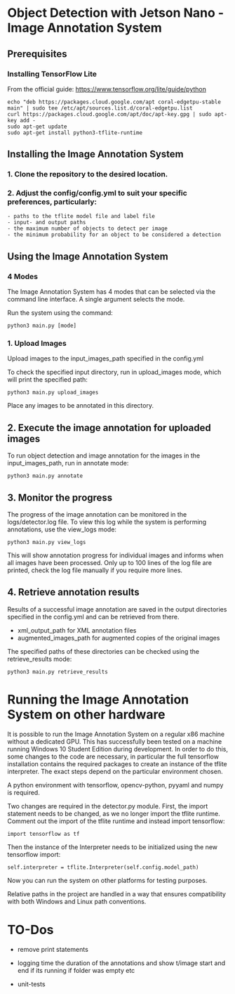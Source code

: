 # Object Detection with Jetson Nano - Image Annotation System

## Prerequisites

### Installing TensorFlow Lite

From the official guide:
https://www.tensorflow.org/lite/guide/python

    echo "deb https://packages.cloud.google.com/apt coral-edgetpu-stable main" | sudo tee /etc/apt/sources.list.d/coral-edgetpu.list
    curl https://packages.cloud.google.com/apt/doc/apt-key.gpg | sudo apt-key add -
    sudo apt-get update
    sudo apt-get install python3-tflite-runtime

## Installing the Image Annotation System

### 1. Clone the repository to the desired location.

### 2. Adjust the config/config.yml to suit your specific preferences, particularly:

    - paths to the tflite model file and label file
    - input- and output paths
    - the maximum number of objects to detect per image
    - the minimum probability for an object to be considered a detection

## Using the Image Annotation System

### 4 Modes

The Image Annotation System has 4 modes that can be selected via the command line interface. A single argument selects
the mode.

Run the system using the command:

    python3 main.py [mode]

### 1. Upload Images

Upload images to the input_images_path specified in the config.yml

To check the specified input directory, run in upload_images mode, which will print the specified path:

    python3 main.py upload_images

Place any images to be annotated in this directory.

## 2. Execute the image annotation for uploaded images

To run object detection and image annotation for the images in the input_images_path, run in annotate mode:

    python3 main.py annotate

## 3. Monitor the progress

The progress of the image annotation can be monitored in the logs/detector.log file. To view this log while the system
is performing annotations, use the view_logs mode:

    python3 main.py view_logs

This will show annotation progress for individual images and informs when all images have been processed. Only up to 100
lines of the log file are printed, check the log file manually if you require more lines.

## 4. Retrieve annotation results

Results of a successful image annotation are saved in the output directories specified in the config.yml and can be
retrieved from there.

- xml_output_path for XML annotation files
- augmented_images_path for augmented copies of the original images

The specified paths of these directories can be checked using the retrieve_results mode:

    python3 main.py retrieve_results

# Running the Image Annotation System on other hardware

It is possible to run the Image Annotation System on a regular x86 machine without a dedicated GPU. This has
successfully been tested on a machine running Windows 10 Student Edition during development. In order to do this, some
changes to the code are necessary, in particular the full tensorflow installation contains the required packages to
create an instance of the tflite interpreter. The exact steps depend on the particular environment chosen.

A python environment with tensorflow, opencv-python, pyyaml and numpy is required.

Two changes are required in the detector.py module. First, the import statement needs to be changed, as we no longer
import the tflite runtime. Comment out the import of the tflite runtime and instead import tensorflow:

    import tensorflow as tf

Then the instance of the Interpreter needs to be initialized using the new tensorflow import:

    self.interpreter = tflite.Interpreter(self.config.model_path)

Now you can run the system on other platforms for testing purposes.

Relative paths in the project are handled in a way that ensures compatibility with both Windows and Linux path
conventions.

# TO-Dos

- remove print statements

- logging time the duration of the annotations and show t/image start and end if its running if folder was empty etc

- unit-tests

